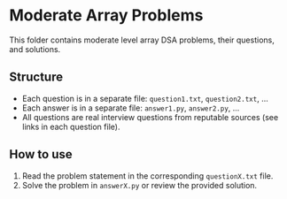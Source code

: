 # Moderate Array Problems

This folder contains moderate level array DSA problems, their questions, and solutions.

## Structure
- Each question is in a separate file: `question1.txt`, `question2.txt`, ...
- Each answer is in a separate file: `answer1.py`, `answer2.py`, ...
- All questions are real interview questions from reputable sources (see links in each question file).

## How to use
1. Read the problem statement in the corresponding `questionX.txt` file.
2. Solve the problem in `answerX.py` or review the provided solution. 